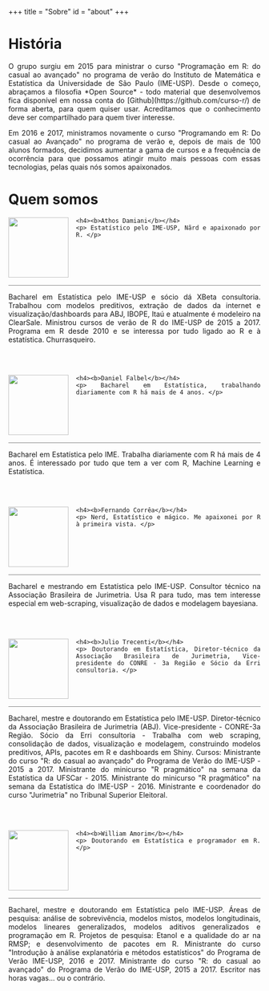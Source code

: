 +++
title = "Sobre"
id = "about"
+++

# História

<div align="justify">
<p>
O grupo surgiu em 2015 para ministrar o curso "Programação em R: do casual ao avançado" no programa de verão do Instituto de Matemática e Estatística da Universidade de São Paulo (IME-USP). Desde o começo, abraçamos a filosofia
*Open Source* - todo material que desenvolvemos fica disponível em nossa conta do 
[Github](https://github.com/curso-r/) de forma aberta, para quem quiser usar. 
Acreditamos que o conhecimento deve ser compartilhado para quem
tiver interesse.
</p>

<p>
Em 2016 e 2017, ministramos novamente o curso "Programando em R: Do casual ao
Avançado" no programa de verão e, depois de mais de 100 alunos formados, decidimos 
aumentar a gama de cursos e a frequência de ocorrência para que possamos atingir 
muito mais pessoas com essas tecnologias, pelas quais nós somos apaixonados.
</p>
</div>

# Quem somos


<div align="justify">

<div class = "card">

  <img class="img-circle" src="https://avatars0.githubusercontent.com/u/1925102?v=3&amp;s=460" style="float: left; margin: 0px 15px 15px 0px;" width="120" height="120">
  
  <div class = "minibio">
  
    <h4><b>Athos Damiani</b></h4>
    <p> Estatístico pelo IME-USP, Nãrd e apaixonado por R. </p>
    
  </div>

<div style = "clear: left; margin-top: 5px; margin-bottom: 5px; border: 0; border-top: 1px solid #848484;"> </div>

  <div class = "bio" style = "clear: left;">
  
  <p> Bacharel em Estatística pelo IME-USP e sócio dá XBeta consultoria. Trabalhou com modelos preditivos, extração de dados da internet e visualização/dashboards para ABJ, IBOPE, Itaú e atualmente é modeleiro na ClearSale. Ministrou cursos de verão de R do IME-USP de 2015 a 2017. Programa em R desde 2010 e se interessa por tudo ligado ao R e à estatística. Churrasqueiro. </p>
  
  </div>
</div>

<br>
<br>


<div class = "card">

  <img class="img-circle" src="https://avatars2.githubusercontent.com/u/4706822?v=3&amp;s=460" style="float: left; margin: 0px 15px 15px 0px;" width="120" height="120">
  
  <div class = "minibio">
  
    <h4><b>Daniel Falbel</b></h4>
    <p> Bacharel em Estatística, trabalhando diariamente com R há mais de 4 anos. </p>
    
  </div>

<div style = "clear: left; margin-top: 5px; margin-bottom: 5px; border: 0; border-top: 1px solid #848484;"> </div>

  <div class = "bio" style = "clear: left;">
  
  <p> Bacharel em Estatística pelo IME. Trabalha diariamente com R há mais de 4 anos. É interessado por tudo que tem a ver com R, Machine Learning e Estatística. </p>
  
  </div>
</div>

<br>
<br>

<div class = "card">

  <img class="img-circle" src="https://avatars3.githubusercontent.com/u/14807413?v=3&amp;s=460" style="float: left; margin: 0px 15px 15px 0px;" width="120" height="120">
  
  <div class = "minibio">
  
    <h4><b>Fernando Corrêa</b></h4>
    <p> Nerd, Estatístico e mágico. Me apaixonei por R à primeira vista. </p>
    
  </div>

<div style = "clear: left; margin-top: 5px; margin-bottom: 5px; border: 0; border-top: 1px solid #848484;"> </div>

  <div class = "bio" style = "clear: left;">
  
  <p> Bacharel e mestrando em Estatística pelo IME-USP. Consultor técnico na Associação Brasileira de Jurimetria. Usa R para tudo, mas tem interesse especial em web-scraping, visualização de dados e modelagem bayesiana. </p>
  
  </div>
</div>

<br>
<br>


<div class = "card">

  <img class="img-circle" src="https://scontent.fgru5-1.fna.fbcdn.net/v/t1.0-1/p160x160/16114295_1258922350821204_8940809982819833465_n.jpg?oh=421035561a6d02b2d9324735647620e3&amp;oe=593C1144" style="float: left; margin: 0px 15px 15px 0px;" width="120" height="120">
  
  <div class = "minibio">
  
    <h4><b>Julio Trecenti</b></h4>
    <p> Doutorando em Estatística, Diretor-técnico da Associação Brasileira de Jurimetria, Vice-presidente do CONRE - 3a Região e Sócio da Erri consultoria. </p>
    
  </div>

<div style = "clear: left; margin-top: 5px; margin-bottom: 5px; border: 0; border-top: 1px solid #848484;"> </div>

  <div class = "bio" style = "clear: left;">
  
  <p> Bacharel, mestre e doutorando em Estatística pelo IME-USP. Diretor-técnico da Associação Brasileira de Jurimetria (ABJ). Vice-presidente - CONRE-3a Região. Sócio da Erri consultoria - Trabalha com web scraping, consolidação de dados, visualização e modelagem, construindo modelos preditivos, APIs, pacotes em R e dashboards em Shiny. Cursos: Ministrante do curso "R: do casual ao avançado" do Programa de Verão do IME-USP - 2015 a 2017. Ministrante do minicurso "R pragmático" na semana da Estatística da UFSCar - 2015. Ministrante do minicurso "R pragmático" na semana da Estatística do IME-USP - 2016. Ministrante e coordenador do curso "Jurimetria" no Tribunal Superior Eleitoral. </p>
  
  </div>
</div>

<br>
<br>


<div class = "card">

  <img class="img-circle" src="https://avatars2.githubusercontent.com/u/8967307?v=3&amp;s=460" style="float: left; margin: 0px 15px 15px 0px;" width="120" height="120">
  
  <div class = "minibio">
  
    <h4><b>William Amorim</b></h4>
    <p> Doutorando em Estatística e programador em R. </p>
    
  </div>

<div style = "clear: left; margin-top: 5px; margin-bottom: 5px; border: 0; border-top: 1px solid #848484;"> </div>

  <div class = "bio" style = "clear: left;">
  
  <p> Bacharel, mestre e doutorando em Estatística pelo IME-USP. Áreas de pesquisa: análise de sobrevivência, modelos mistos, modelos longitudinais, modelos lineares generalizados, modelos aditivos generalizados e programação em R. Projetos de pesquisa: Etanol e a qualidade do ar na RMSP; e desenvolvimento de pacotes em R. Ministrante do curso "Introdução à análise explanatória e métodos estatísticos" do Programa de Verão IME-USP, 2016 e 2017. Ministrante do curso "R: do casual ao avançado" do Programa de Verão do IME-USP, 2015 a 2017. Escritor nas horas vagas... ou o contrário. </p>
  
  </div>
</div>

<br>
<br>


